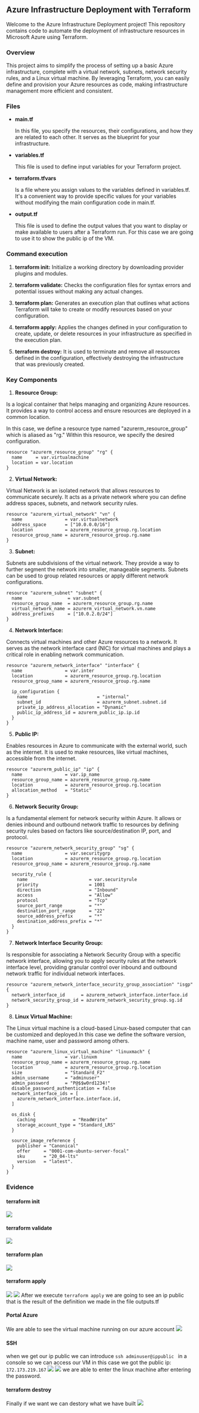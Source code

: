 ## Azure Infrastructure Deployment with Terraform

Welcome to the Azure Infrastructure Deployment project! This repository contains code to automate the deployment of infrastructure resources in Microsoft Azure using Terraform.

### Overview

This project aims to simplify the process of setting up a basic Azure infrastructure, complete with a virtual network, subnets, network security rules, and a Linux virtual machine. By leveraging Terraform, you can easily define and provision your Azure resources as code, making infrastructure management more efficient and consistent.

### Files


- **main.tf**

  In this file, you specify the resources, their configurations, and how they are related to each other. It serves as the blueprint for your infrastructure. 
- **variables.tf**

  This file is used to define input variables for your Terraform project.
- **terraform.tfvars**

  Is a file where you assign values to the variables defined in variables.tf. It's a convenient way to provide specific values for your variables without modifying the main configuration code in main.tf.
- **output.tf**

  This file is used to define the output values that you want to display or make available to users after a Terraform run. For this case we are going to use it to show the public ip of the VM.

### Command execution

1. **terraform init:** Initialize a working directory by downloading provider plugins and modules.

2. **terraform validate:** Checks the configuration files for syntax errors and potential issues without making any actual changes.
3. **terraform plan:** Generates an execution plan that outlines what actions Terraform will take to create or modify resources based on your configuration.
4. **terraform apply:** Applies the changes defined in your configuration to create, update, or delete resources in your infrastructure as specified in the execution plan.
5. **terraform destroy:**
It is used to terminate and remove all resources defined in the configuration, effectively destroying the infrastructure that was previously created.
### Key Components


1. **Resource Group:** 

Is a logical container that helps managing and organizing Azure resources. It provides a way to control access and ensure resources are deployed in a common location.

In this case, we define a resource type named "azurerm_resource_group" which is aliased as "rg." Within this resource, we specify the desired configuration.
    
```
resource "azurerm_resource_group" "rg" {  
  name     = var.virtualmachine
  location = var.location
}
```



2. **Virtual Network:** 

 Virtual Network is an isolated network that allows resources to communicate securely. It acts as a private network where you can define address spaces, subnets, and network security rules.
```
resource "azurerm_virtual_network" "vn" {
  name                = var.virtualnetwork
  address_space       = ["10.0.0.0/16"]
  location            = azurerm_resource_group.rg.location
  resource_group_name = azurerm_resource_group.rg.name
}
```

3. **Subnet:**

Subnets are subdivisions of the virtual network. They provide a way to further segment the network into smaller, manageable segments. Subnets can be used to group related resources or apply different network configurations.
```
resource "azurerm_subnet" "subnet" {
  name                 = var.subnet
  resource_group_name  = azurerm_resource_group.rg.name
  virtual_network_name = azurerm_virtual_network.vn.name
  address_prefixes     = ["10.0.2.0/24"]
}
```
4. **Network Interface:**

Connects virtual machines and other Azure resources to a network. It serves as the network interface card (NIC) for virtual machines and plays a critical role in enabling network communication.
```
resource "azurerm_network_interface" "interface" {
  name                = var.inter
  location            = azurerm_resource_group.rg.location
  resource_group_name = azurerm_resource_group.rg.name

  ip_configuration {
    name                          = "internal"
    subnet_id                     = azurerm_subnet.subnet.id
    private_ip_address_allocation = "Dynamic"
    public_ip_address_id = azurerm_public_ip.ip.id
  }
}
```
5. **Public IP:** 

Enables resources in Azure to communicate with the external world, such as the internet. It is used to make resources, like virtual machines, accessible from the internet.
```
resource "azurerm_public_ip" "ip" {
  name                = var.ip_name
  resource_group_name = azurerm_resource_group.rg.name
  location            = azurerm_resource_group.rg.location
  allocation_method   = "Static"
}
```
6. **Network Security Group:** 

Is a fundamental element for network security within Azure. It allows or denies inbound and outbound network traffic to resources by defining security rules based on factors like source/destination IP, port, and protocol.
```
resource "azurerm_network_security_group" "sg" {
  name                = var.securitygrp
  location            = azurerm_resource_group.rg.location
  resource_group_name = azurerm_resource_group.rg.name

  security_rule {
    name                       = var.securityrule
    priority                   = 1001
    direction                  = "Inbound"
    access                     = "Allow"
    protocol                   = "Tcp"
    source_port_range          = "*"
    destination_port_range     = "22"
    source_address_prefix      = "*"
    destination_address_prefix = "*"
  }
}
```
7. **Network Interface Security Group:**

Is responsible for associating a Network Security Group with a specific network interface, allowing you to apply security rules at the network interface level, providing granular control over inbound and outbound network traffic for individual network interfaces. 
```
resource "azurerm_network_interface_security_group_association" "isgp" {
  network_interface_id      = azurerm_network_interface.interface.id
  network_security_group_id = azurerm_network_security_group.sg.id
}

```
8. **Linux Virtual Machine:** 

The Linux virtual machine is a cloud-based Linux-based computer that can be customized and deployed.In this case we define the software version, machine name, user and password among others.
```
resource "azurerm_linux_virtual_machine" "linuxmach" {
  name                = var.linuxm
  resource_group_name = azurerm_resource_group.rg.name
  location            = azurerm_resource_group.rg.location
  size                = "Standard_F2"
  admin_username      = "adminuser"
  admin_password      = "P@$$w0rd1234!"
  disable_password_authentication = false
  network_interface_ids = [
    azurerm_network_interface.interface.id,
  ]

  os_disk {
    caching              = "ReadWrite"
    storage_account_type = "Standard_LRS"
  }

  source_image_reference {
    publisher = "Canonical"
    offer     = "0001-com-ubuntu-server-focal"
    sku       = "20_04-lts"
    version   = "latest".
  }
}
```


### Evidence
#### terraform init
![](./images/finalinit.png)
#### terraform validate
![](./images/finalvalidate.png)

#### terraform plan
![](./images/finalplan.png)

#### terraform apply
![](./images/finalapply.png)
![](./images/ipPublica.png)
After we execute ```terraform apply``` we are going to see an ip public that is the result of the definition we made in the file outputs.tf

#### Portal Azure 
We are able to see the virtual machine running on our azure account
![](./images/finalazure.png)

#### SSH 
when we get our ip public we can introduce ```ssh adminuser@ippublic ``` in a console so we can access our VM in this case we got the public ip: ```172.173.219.167``` 
![](./images/ssh1.png)
![](./images/ssh2.png)
we are able to enter the linux machine after entering the password.

#### terraform destroy
Finally if we want we can destory what we have built
![](./images/finaldestroy.png)